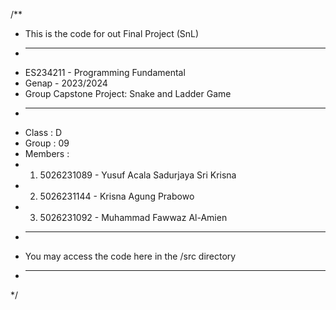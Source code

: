 /**
 * This is the code for out Final Project (SnL)
 * -----------------------------------------------------
 * ES234211 - Programming Fundamental
 * Genap - 2023/2024
 * Group Capstone Project: Snake and Ladder Game
 * -----------------------------------------------------
 * Class    : D
 * Group    : 09
 * Members  :
 * 1. 5026231089 - Yusuf Acala Sadurjaya Sri Krisna
 * 2. 5026231144 - Krisna Agung Prabowo
 * 3. 5026231092 - Muhammad Fawwaz Al-Amien
 * ------------------------------------------------------
 * You may access the code here in the /src directory
 * ------------------------------------------------------
 */
